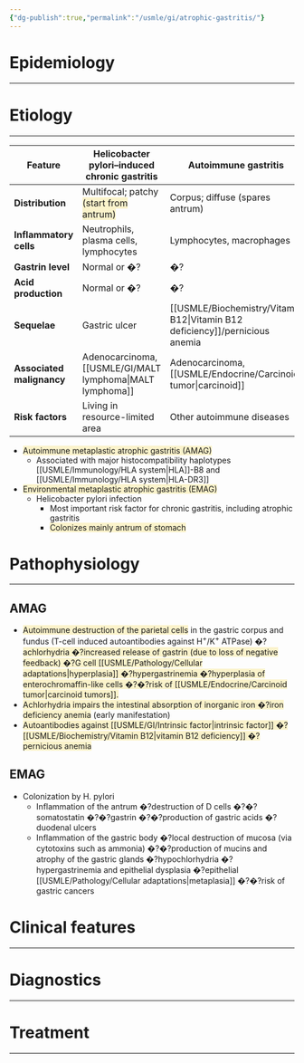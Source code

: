 ```yaml
---
{"dg-publish":true,"permalink":"/usmle/gi/atrophic-gastritis/"}
---
```


# Epidemiology
---


# Etiology
---

| Feature                   | Helicobacter pylori–induced chronic gastritis                                                 | Autoimmune gastritis                                      |
| ------------------------- | --------------------------------------------------------------------------------------------- | --------------------------------------------------------- |
| **Distribution**          | Multifocal; patchy <span style="background:rgba(240, 200, 0, 0.2)">(start from antrum)</span> | Corpus; diffuse (spares antrum)                           |
| **Inflammatory cells**    | Neutrophils, plasma cells, lymphocytes                                                        | Lymphocytes, macrophages                                  |
| **Gastrin level**         | Normal or �?                                                                                  | �?                                                        |
| **Acid production**       | Normal or �?                                                                                  | �?                                                        |
| **Sequelae**              | Gastric ulcer                                                                                 | [[USMLE/Biochemistry/Vitamin B12\|Vitamin B12 deficiency]]/pernicious anemia |
| **Associated malignancy** | Adenocarcinoma, [[USMLE/GI/MALT lymphoma\|MALT lymphoma]]                                                             | Adenocarcinoma, [[USMLE/Endocrine/Carcinoid tumor\|carcinoid]]            |
| **Risk factors**          | Living in resource-limited area                                                               | Other autoimmune diseases                                 |


- <span style="background:rgba(240, 200, 0, 0.2)">Autoimmune metaplastic atrophic gastritis (AMAG)</span>
	- Associated with major histocompatibility haplotypes [[USMLE/Immunology/HLA system\|HLA]]-B8 and [[USMLE/Immunology/HLA system\|HLA-DR3]]
- <span style="background:rgba(240, 200, 0, 0.2)">Environmental metaplastic atrophic gastritis (EMAG)</span>
	- Helicobacter pylori infection
		- Most important risk factor for chronic gastritis, including atrophic gastritis 
		- <span style="background:rgba(240, 200, 0, 0.2)">Colonizes mainly antrum of stomach</span>

# Pathophysiology
---
## AMAG
- <span style="background:rgba(240, 200, 0, 0.2)">Autoimmune destruction of the parietal cells</span> in the gastric corpus and fundus (T-cell induced autoantibodies against H<sup>+</sup>/K<sup>+</sup> ATPase)  �?<span style="background:rgba(240, 200, 0, 0.2)">achlorhydria �?increased release of gastrin (due to loss of negative feedback)  �?G cell [[USMLE/Pathology/Cellular adaptations\|hyperplasia]] �?hypergastrinemia �?hyperplasia of enterochromaffin-like cells �?�?risk of [[USMLE/Endocrine/Carcinoid tumor\|carcinoid tumors]].</span>
- <span style="background:rgba(240, 200, 0, 0.2)">Achlorhydria impairs the intestinal absorption of inorganic iron �?iron deficiency anemia</span> (early manifestation)
- <span style="background:rgba(240, 200, 0, 0.2)">Autoantibodies against [[USMLE/GI/Intrinsic factor\|intrinsic factor]] �?[[USMLE/Biochemistry/Vitamin B12\|vitamin B12 deficiency]] �?pernicious anemia</span>
## EMAG
- Colonization by H. pylori
	- Inflammation of the antrum �?destruction of D cells �?�?somatostatin �?�?gastrin �?�?production of gastric acids �?duodenal ulcers 
	- Inflammation of the gastric body �?local destruction of mucosa (via cytotoxins such as ammonia) �?�?production of mucins and atrophy of the gastric glands �?hypochlorhydria �?hypergastrinemia and epithelial dysplasia �?epithelial [[USMLE/Pathology/Cellular adaptations\|metaplasia]] �?�?risk of gastric cancers

# Clinical features
---


# Diagnostics
---


# Treatment
---


